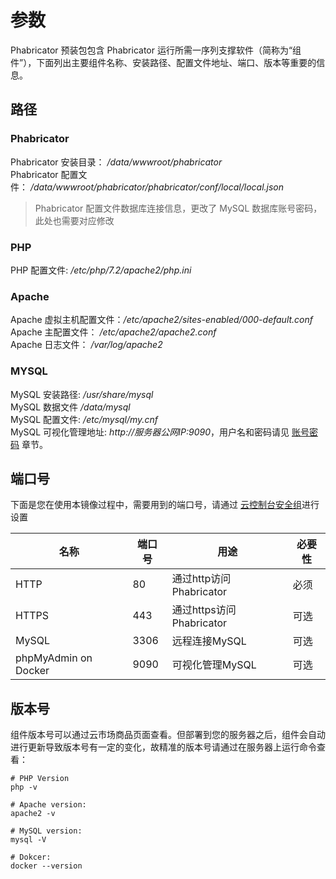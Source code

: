 # 参数

Phabricator 预装包包含 Phabricator 运行所需一序列支撑软件（简称为“组件”），下面列出主要组件名称、安装路径、配置文件地址、端口、版本等重要的信息。

## 路径

### Phabricator

Phabricator 安装目录： */data/wwwroot/phabricator*  
Phabricator 配置文件： */data/wwwroot/phabricator/phabricator/conf/local/local.json*  

> Phabricator 配置文件数据库连接信息，更改了 MySQL 数据库账号密码，此处也需要对应修改

### PHP

PHP 配置文件: */etc/php/7.2/apache2/php.ini*

### Apache

Apache 虚拟主机配置文件：*/etc/apache2/sites-enabled/000-default.conf*  
Apache 主配置文件： */etc/apache2/apache2.conf*  
Apache 日志文件： */var/log/apache2*

### MYSQL

MySQL 安装路径: */usr/share/mysql*  
MySQL 数据文件 */data/mysql*  
MySQL 配置文件: */etc/mysql/my.cnf*    
MySQL 可视化管理地址: *http://服务器公网IP:9090*，用户名和密码请见 [账号密码](/zh/stack-accounts.md) 章节。


## 端口号

下面是您在使用本镜像过程中，需要用到的端口号，请通过 [云控制台安全组](https://support.websoft9.com/docs/faq/zh/tech-instance.html)进行设置

| 名称 | 端口号 | 用途 |  必要性 |
| --- | --- | --- | --- |
| HTTP | 80 | 通过http访问Phabricator | 必须 |
| HTTPS | 443 | 通过https访问Phabricator | 可选 |
| MySQL | 3306 | 远程连接MySQL | 可选 |
| phpMyAdmin on Docker | 9090 | 可视化管理MySQL | 可选 |

## 版本号

组件版本号可以通过云市场商品页面查看。但部署到您的服务器之后，组件会自动进行更新导致版本号有一定的变化，故精准的版本号请通过在服务器上运行命令查看：

```shell
# PHP Version
php -v

# Apache version:
apache2 -v

# MySQL version:
mysql -V

# Dokcer:
docker --version
```